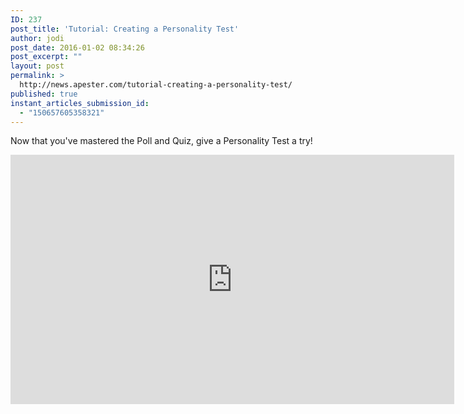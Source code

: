 ```yaml
---
ID: 237
post_title: 'Tutorial: Creating a Personality Test'
author: jodi
post_date: 2016-01-02 08:34:26
post_excerpt: ""
layout: post
permalink: >
  http://news.apester.com/tutorial-creating-a-personality-test/
published: true
instant_articles_submission_id:
  - "150657605358321"
---
```

Now that you've mastered the Poll and Quiz, give a Personality Test a try!

<div class="youtube-wrapper">
<iframe width="710" height="399" src="https://www.youtube.com/embed/cw-WW3-xG_M?rel=0" frameborder="0" allowfullscreen></iframe>	
</div>